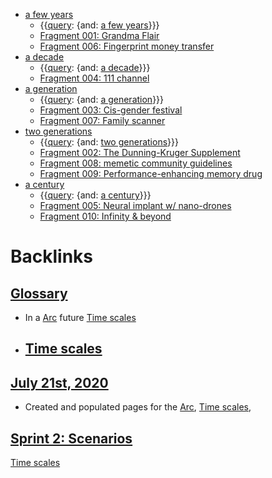 - [a few years](<a few years.md>)
    - {{[query](<query.md>): {and: [a few years](<a few years.md>)}}}
    - [Fragment 001: Grandma Flair](<Fragment 001: Grandma Flair.md>)
    - [Fragment 006: Fingerprint money transfer](<Fragment 006: Fingerprint money transfer.md>)
- [a decade](<a decade.md>)
    - {{[query](<query.md>): {and: [a decade](<a decade.md>)}}}
    - [Fragment 004: 111 channel](<Fragment 004: 111 channel.md>)
- [a generation](<a generation.md>)
    - {{[query](<query.md>): {and: [a generation](<a generation.md>)}}}
    - [Fragment 003: Cis-gender festival](<Fragment 003: Cis-gender festival.md>)
    - [Fragment 007: Family scanner](<Fragment 007: Family scanner.md>)
- [two generations](<two generations.md>)
    - {{[query](<query.md>): {and: [two generations](<two generations.md>)}}}
    - [Fragment 002: The Dunning-Kruger Supplement](<Fragment 002: The Dunning-Kruger Supplement.md>)
    - [Fragment 008: memetic community guidelines](<Fragment 008: memetic community guidelines.md>)
    - [Fragment 009: Performance-enhancing memory drug](<Fragment 009: Performance-enhancing memory drug.md>)
- [a century](<a century.md>)
    - {{[query](<query.md>): {and: [a century](<a century.md>)}}}
    - [Fragment 005: Neural implant w/ nano-drones](<Fragment 005: Neural implant w/ nano-drones.md>)
    - [Fragment 010: Infinity & beyond](<Fragment 010: Infinity & beyond.md>)

# Backlinks
## [Glossary](<Glossary.md>)
- In a [Arc](<Arc.md>) future [Time scales](<Time scales.md>)

- ## [Time scales](<Time scales.md>)

## [July 21st, 2020](<July 21st, 2020.md>)
- Created and populated pages for the [Arc](<Arc.md>), [Time scales](<Time scales.md>),

## [Sprint 2: Scenarios](<Sprint 2: Scenarios.md>)
[Time scales](<Time scales.md>)

